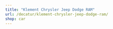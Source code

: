 ```yaml
---
title: "Klement Chrysler Jeep Dodge RAM"
url: /decatur/klement-chrysler-jeep-dodge-ram/
shop: car
---
```

